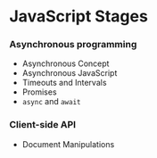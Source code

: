 # JavaScript Stages

### Asynchronous programming

* Asynchronous Concept
* Asynchronous JavaScript
* Timeouts and Intervals
* Promises
* `async` and `await`

### Client-side API

* Document Manipulations